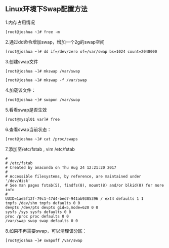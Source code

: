 ## Linux环境下Swap配置方法

1.内存占用情况

    [root@joshua ~]# free -m

2.通过dd命令增加swap，增加一个2g的swap空间

    [root@joshua ~]# dd if=/dev/zero of=/var/swap bs=1024 count=2048000

3.创建swap文件

    [root@joshua ~]# mkswap /var/swap

	[root@joshua ~]# mkswap -f /var/swap

4.加载该文件： 

    [root@joshua ~]# swapon /var/swap
5.看看swap是否生效

    [root@mysql01 var]# free 
6.查看swap当前状态： 

    [root@joshua ~]# cat /proc/swaps 

7.添加至/etc/fstab , vim /etc/fstab

    #
    # /etc/fstab
    # Created by anaconda on Thu Aug 24 12:21:20 2017
    #
    # Accessible filesystems, by reference, are maintained under '/dev/disk'
    # See man pages fstab(5), findfs(8), mount(8) and/or blkid(8) for more info
    #
    UUID=1ae5f12f-79c1-47d4-bed7-941ab9385396 / ext4 defaults 1 1
    tmpfs /dev/shm tmpfs defaults 0 0
    devpts /dev/pts devpts gid=5,mode=620 0 0
    sysfs /sys sysfs defaults 0 0
    proc /proc proc defaults 0 0
    /var/swap swap swap defaults 0 0

8.如果不再需要swap，可以清理该分区： 

    [root@joshua ~]# swapoff /var/swap

